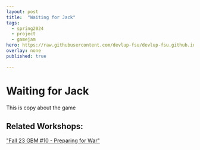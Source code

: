 ```yaml
---
layout: post
title:  "Waiting for Jack"
tags:
  - spring2024
  - project
  - gamejam
hero: https://raw.githubusercontent.com/devlup-fsu/devlup-fsu.github.io/master/assets/img/welcome/hero.png
overlay: none
published: true

---
```


# Waiting for Jack

This is copy about the game

## Related Workshops:

["Fall 23 GBM #10 - Preparing for War"](https://fsu.devlup.org/posts/gbm-10-f23)